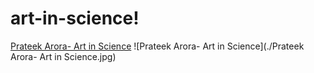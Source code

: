 # art-in-science!


[Prateek Arora- Art in Science](https://user-images.githubusercontent.com/15521391/151331109-5532ba9b-a817-45fe-af6d-e15321673ade.jpg)
![Prateek Arora- Art in Science](./Prateek Arora- Art in Science.jpg)
